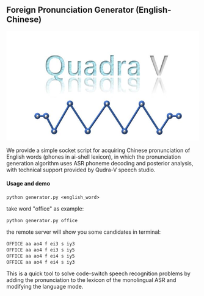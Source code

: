 ## Foreign Pronunciation Generator  (English-Chinese)
![avatar](icon/icon.jpg)

We provide a simple socket script for acquiring Chinese pronunciation of English words (phones in ai-shell lexicon), in which the pronunciation generation algorithm uses ASR phoneme decoding and posterior analysis, with technical support provided by Qudra-V speech studio.

#### Usage and demo
    
    python generator.py <english_word>

take word "office" as example:

    python generator.py office

the remote server will show you some candidates in terminal:

    OFFICE aa ao4 f ei3 s iy3
    OFFICE aa ao4 f ei3 s iy5
    OFFICE aa ao4 f ei4 s iy5
    OFFICE aa ao4 f ei4 s iy3

This is a quick tool to solve code-switch speech recognition problems by adding the pronunciation to the lexicon of the monolingual ASR and modifying the language mode.
